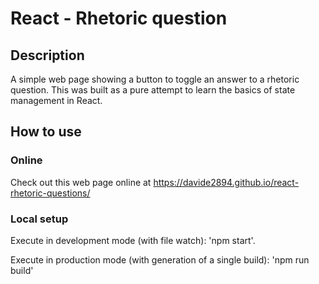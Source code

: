 # React - Rhetoric question

## Description
A simple web page showing a button to toggle an answer to a rhetoric question. This was built as a pure attempt to learn the basics of state management in React.

## How to use
### Online
Check out this web page online at https://davide2894.github.io/react-rhetoric-questions/
### Local setup
Execute in development mode (with file watch): 'npm start'.

Execute in production mode (with generation of a single build): 'npm run build'